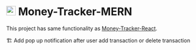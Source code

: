 # <img src="https://user-images.githubusercontent.com/100275369/203374771-cd3d2c2c-cc21-4f98-8304-4642328c1288.png" width="25px"/> Money-Tracker-MERN

This project has same functionality as <a href="https://github.com/rohitkbc/Money-Tracker-React">Money-Tracker-React</a>.              

🏗️ Add pop up notification after user add transaction or delete transaction
